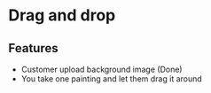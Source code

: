 # Drag and drop

## Features
+ Customer upload background image (Done)
+ You take one painting and let them drag it around
